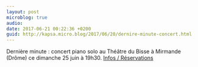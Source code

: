 ```yaml
---
layout: post
microblog: true
audio: 
date: 2017-06-21 00:22:36 +0200
guid: http://kapsa.micro.blog/2017/06/20/dernire-minute-concert.html
---
```

Dernière minute : concert piano solo au Théâtre du Bisse à Mirmande (Drôme) ce dimanche 25 juin à 19h30. [Infos / Réservations](mailto:bernard.houal73@orange.fr)
